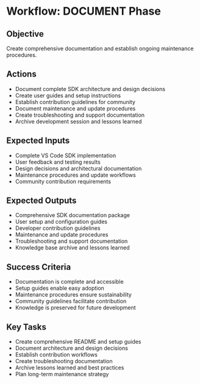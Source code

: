 # Workflow: DOCUMENT Phase

## Objective
Create comprehensive documentation and establish ongoing maintenance procedures.

## Actions
- Document complete SDK architecture and design decisions
- Create user guides and setup instructions
- Establish contribution guidelines for community
- Document maintenance and update procedures
- Create troubleshooting and support documentation
- Archive development session and lessons learned

## Expected Inputs
- Complete VS Code SDK implementation
- User feedback and testing results
- Design decisions and architectural documentation
- Maintenance procedures and update workflows
- Community contribution requirements

## Expected Outputs
- Comprehensive SDK documentation package
- User setup and configuration guides
- Developer contribution guidelines
- Maintenance and update procedures
- Troubleshooting and support documentation
- Knowledge base archive and lessons learned

## Success Criteria
- Documentation is complete and accessible
- Setup guides enable easy adoption
- Maintenance procedures ensure sustainability
- Community guidelines facilitate contribution
- Knowledge is preserved for future development

## Key Tasks
- Create comprehensive README and setup guides
- Document architecture and design decisions
- Establish contribution workflows
- Create troubleshooting documentation
- Archive lessons learned and best practices
- Plan long-term maintenance strategy
